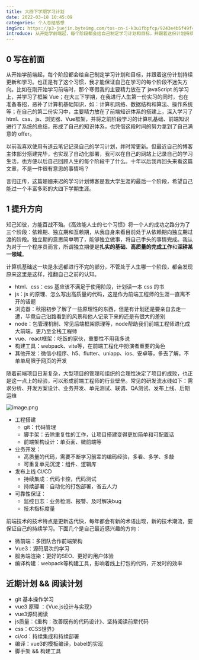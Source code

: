 ```yaml
---
title: 大四下学期学习计划
date: 2022-03-18 10:45:09
categories: 个人总结感想
imgSrc: https://p3-juejin.byteimg.com/tos-cn-i-k3u1fbpfcp/9243e4b5f49f4ebaae67be01a15d6a4d~tplv-k3u1fbpfcp-watermark.image
introduce: 从开始学前端起，每个阶段都会给自己制定学习计划和目标，并跟着这份计划持续更新和学习。
---
```


## 0 写在前面

从开始学前端起，每个阶段都会给自己制定学习计划和目标，并跟着这份计划持续更新和学习。也正是有了这个习惯，我才能保证自己在学习的每个阶段不迷失方向。比如在刚开始学习前端时，那个寒假我的主要精力放在了 javaScript 的学习上，并学习了框架 Vue；在大三下学期，在我进行人生第一份实习的同时，也在准备春招，恶补了计算机基础知识，如：计算机网络、数据结构和算法、操作系统等；在自己的第二份实习中，主要精力放在了前端知识体系的搭建上，深入学习了 html、css、js、浏览器、Vue框架，并将之前阶段学习的计算机基础、前端知识进行了系统的总结，形成了自己的知识体系，也凭借这段时间的努力拿到了自己满意的 offer。

以前我喜欢使用有道云笔记记录自己的学习计划，并时常更新。但最近自己的博客主体部分搭建完毕，也实现了自动化部署，我可以在自己的网站上记录自己的学习生活，也方便以后自己回顾人生的每个阶段干了什么。十年以后我再回头来看这篇文章，不是一件很有意思的事情吗？

言归正传，这篇姗姗来迟的学习计划博客是我大学生涯的最后一个阶段，希望自己能过一个丰富多彩的大四下学期生涯。



## 1 提升方向

知己知彼，方能百战不殆。《高效能人士的七个习惯》将一个人的成功之路分为了三个阶段：依赖期、独立期和互赖期，从我自身来看目前处于从依赖期向独立期过渡的阶段。独立期的意思简单明了，能够独立做事，将自己手头的事情完成。我认为对于一个程序员而言，所谓独立期便是**扎实的基础**、**高质量的完成工作**和**深耕某一领域**。

计算机基础这一块是永远都进行不完的部分，不管处于人生哪一个阶段，都会发现原来这里是这样，推翻自己之前的认知。

- html、css：css 基应该不满足于使用阶段，计划读一本 css 的书
- js：js 的原理、怎么写出高质量的代码，这是作为前端工程师的生涯一直离不开的话题
- 浏览器：秋招初步了解了一些原理性的东西，但是有计划还是要亲自去走一遭，毕竟自己沿路看到的风景和他人记录下来的还是有很大的差别
- node：包管理机制、常见后端框架原理等，node帮助我们前端工程师进化成大前端，更乃至全栈工程师
- vue、react框架：吃饭的家伙，重要性不用我多说
- 构建工具：webpack、vite等，在前端工程化中扮演者重要的角色
- 其他开发：微信小程序、h5、flutter、uniapp、ios、安卓等，多去了解，不单单局限于网页的开发

随着前端项目日渐复杂，大型项目的管理和组织的合理性决定了项目的成败，也正是这一点上的经验，可以形成前端工程师的行业壁垒。常见的研发流水线如下：需求分析、开发方案设计、业务开发、单元测试、联调、QA测试、发布上线、后期运维

![image.png](https://p9-juejin.byteimg.com/tos-cn-i-k3u1fbpfcp/8ceaec38304c443c830a121f78a6a54b~tplv-k3u1fbpfcp-watermark.image?)

- 工程搭建
  - git：代码管理
  - 脚手架：去除重复性的工作，让项目搭建变得更加简单和可配置话
  - 前端架构设计：单页面、微前端等
- 业务开发：
  - 高质量的代码，需要不断学习前辈的编码经验，多看、多学、多敲
  - 可重复单元沉淀：组件、逻辑库
- 发布上线 CI/CD
  - 持续集成：代码卡控，代码测试
  - 持续部署：自动化的打包部署，省去人力
- 可靠性保证：
  - 监控日志：业务检测、报警、及时解决bug
  - 技术指标度量

前端技术的技术特点是更新迭代快，每年都会有新的术语出现，新的技术潮流，要保证自己的持续学习。下面几个是自己最近感兴趣的方向：

- 微前端：多团队合作前端架构
- Vue3：源码层次的学习
- 服务端渲染：更好的SEO、更好的用户体验
- 编译构建：webpack等构建工具，影响着线上打包的代码，开发时的效率



## 近期计划 && 阅读计划

- git 基本操作学习
- vue3 原理 ：《Vue.js设计与实现》
- vue3源码阅读
- js质量：《重构：改善既有的代码设计》、坚持阅读前辈代码
- css：《CSS世界》
- ci/cd：持续集成和持续部署
- 编译：vue3的模板编译，babel的实现
- 脚手架 && 构建工具






